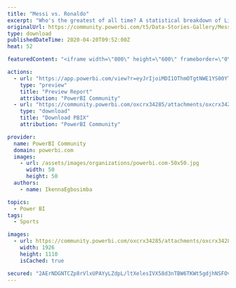 ```yaml
---
title: "Messi vs. Ronaldo"
excerpt: "Who's the greatest of all time? A statistical breakdown of Lionel Messi v. Cristiano Ronaldo over the past decade in the La Liga &amp; Champions League."
originalUrl: https://community.powerbi.com/t5/Data-Stories-Gallery/Messi-vs-Ronaldo/m-p/1037226
type: download
publishedDateTime: 2020-04-20T09:52:00Z
heat: 52

featuredContent: "<iframe width=\"800\" height=\"600\" frameborder=\"0\" src=\"https://app.powerbi.com/view?r=eyJrIjoiMDI1OThmOTgtNWE1YS00YTAyLWI1ZjItOWQ2M2YwZGY5Y2FhIiwidCI6IjNjYTg2N2FkLWM5MjMtNDlmOC1hZDZiLTkxMzIzOTZjMWQ2ZiJ9\"></iframe>"

actions:
  - url: "https://app.powerbi.com/view?r=eyJrIjoiMDI1OThmOTgtNWE1YS00YTAyLWI1ZjItOWQ2M2YwZGY5Y2FhIiwidCI6IjNjYTg2N2FkLWM5MjMtNDlmOC1hZDZiLTkxMzIzOTZjMWQ2ZiJ9"
    type: "preview"
    title: "Preview Report"
    attribution: "PowerBI Community"
  - url: "https://community.powerbi.com/oxcrx34285/attachments/oxcrx34285/DataStoriesGallery/3802/2/Messi-vs-Ronaldo.pbix"
    type: "download"
    title: "Download PBIX"
    attribution: "PowerBI Community"

provider:
  name: PowerBI Community
  domain: powerbi.com
  images:
    - url: /assets/images/organizations/powerbi.com-50x50.jpg
      width: 50
      height: 50
  authors:
    - name: IkennaEgbosimba

topics:
  - Power BI
tags:
  - Sports

images:
  - url: https://community.powerbi.com/oxcrx34285/attachments/oxcrx34285/DataStoriesGallery/3802/1/Messi-v-Ronaldo.PNG
    width: 1926
    height: 1110
    isCached: true

secured: "2AErNDGNTCZp8rVlxUPAYyLZdpL/ltXelesIVX58d3nTBW6TKWt5gdjhNSFOvla4oXPg8GnO2zf3j61QGyJ0Y8x2xZSbWYjQteK9x4hFZFrg00pa8sIwNwjSyhXsi/6FeLJjvNkxPXKNubsF9fC+HlGqEr3cH5XBgYyZNxZ/9o3c1CHq4jOJz6V6ojgy/2OAl04liYDgL+Rqe9Ghse0475rO5Ddi0T1qmG0yL8n7gQfGUtD0806uBy9mqtxAsHOrDF9z37HrkATRou6AdUSqj2CMv/YJExhTRIRo/Lcco2+nEsRXuzrInHP+WH5bhqx0VK7wiNsNrL++k4N4eX9xvgsHfbq8pUjoM/Ls+aYK4VLyIHBmILf/Ffzut/TidiUx;xxuZE3/nFC43q74Zx/1shQ=="
---
```


